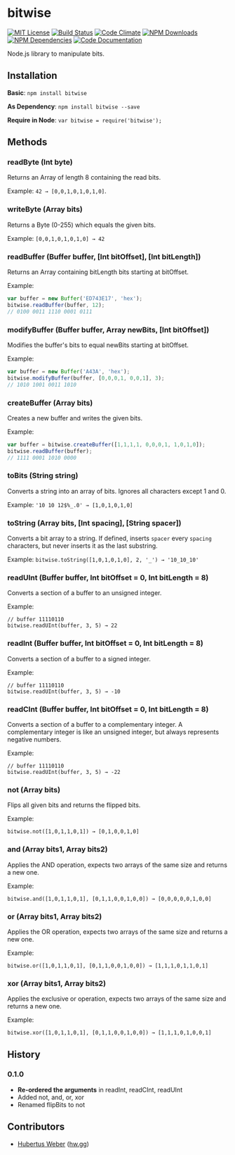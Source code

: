 # bitwise

[![MIT License](https://img.shields.io/badge/license-MIT-blue.svg)](http://opensource.org/licenses/MIT)
[![Build Status](https://api.travis-ci.org/dodekeract/bitwise.svg)](https://travis-ci.org/dodekeract/bitwise/)
[![Code Climate](https://codeclimate.com/github/dodekeract/bitwise/badges/gpa.svg)](https://codeclimate.com/github/dodekeract/bitwise)
[![NPM Downloads](https://img.shields.io/npm/dm/bitwise.svg)](https://npmjs.com/package/bitwise)
[![NPM Dependencies](https://david-dm.org/dodekeract/bitwise.png)](https://npmjs.com/package/bitwise)
[![Code Documentation](https://inch-ci.org/github/dodekeract/bitwise.svg)](https://inch-ci.org/github/dodekeract/bitwise)

Node.js library to manipulate bits.

## Installation
**Basic**: ````npm install bitwise````

**As Dependency**: ````npm install bitwise --save````

**Require in Node**: ````var bitwise = require('bitwise');````

## Methods
### readByte (Int byte)
Returns an Array of length 8 containing the read bits.

Example: ````42 → [0,0,1,0,1,0,1,0]````.

### writeByte (Array bits)
Returns a Byte (0-255) which equals the given bits.

Example: ````[0,0,1,0,1,0,1,0] → 42````

### readBuffer (Buffer buffer, [Int bitOffset], [Int bitLength])
Returns an Array containing bitLength bits starting at bitOffset.

Example:
````javascript
var buffer = new Buffer('ED743E17', 'hex');
bitwise.readBuffer(buffer, 12);
// 0100 0011 1110 0001 0111
````

### modifyBuffer (Buffer buffer, Array newBits, [Int bitOffset])
Modifies the buffer's bits to equal newBits starting at bitOffset.

Example:
````javascript
var buffer = new Buffer('A43A', 'hex');
bitwise.modifyBuffer(buffer, [0,0,0,1, 0,0,1], 3);
// 1010 1001 0011 1010
````

### createBuffer (Array bits)
Creates a new buffer and writes the given bits.

Example:
````javascript
var buffer = bitwise.createBuffer([1,1,1,1, 0,0,0,1, 1,0,1,0]);
bitwise.readBuffer(buffer);
// 1111 0001 1010 0000
````

### toBits (String string)
Converts a string into an array of bits. Ignores all characters except 1 and 0.

Example: ````'10 10 12$%_.0' → [1,0,1,0,1,0]````

### toString (Array bits, [Int spacing], [String spacer])
Converts a bit array to a string. If defined, inserts ````spacer```` every ````spacing```` characters, but never inserts it as the last substring.

Example: ````bitwise.toString([1,0,1,0,1,0], 2, '_') → '10_10_10'````

### readUInt (Buffer buffer, Int bitOffset = 0, Int bitLength = 8)

Converts a section of a buffer to an unsigned integer.

Example:
````
// buffer 11110110
bitwise.readUInt(buffer, 3, 5) → 22
````

### readInt (Buffer buffer, Int bitOffset = 0, Int bitLength = 8)

Converts a section of a buffer to a signed integer.

Example:
````
// buffer 11110110
bitwise.readUInt(buffer, 3, 5) → -10
````

### readCInt (Buffer buffer, Int bitOffset = 0, Int bitLength = 8)

Converts a section of a buffer to a complementary integer.
A complementary integer is like an unsigned integer, but always represents negative numbers.

Example:
````
// buffer 11110110
bitwise.readUInt(buffer, 3, 5) → -22
````

### not (Array bits)

Flips all given bits and returns the flipped bits.

Example:
````
bitwise.not([1,0,1,1,0,1]) → [0,1,0,0,1,0]
````

### and (Array bits1, Array bits2)

Applies the AND operation, expects two arrays of the same size and returns a new one.

Example:
````
bitwise.and([1,0,1,1,0,1], [0,1,1,0,0,1,0,0]) → [0,0,0,0,0,1,0,0]
````

### or (Array bits1, Array bits2)

Applies the OR operation, expects two arrays of the same size and returns a new one.

Example:
````
bitwise.or([1,0,1,1,0,1], [0,1,1,0,0,1,0,0]) → [1,1,1,0,1,1,0,1]
````

### xor (Array bits1, Array bits2)

Applies the exclusive or operation, expects two arrays of the same size and returns a new one.

Example:
````
bitwise.xor([1,0,1,1,0,1], [0,1,1,0,0,1,0,0]) → [1,1,1,0,1,0,0,1]
````

## History
### 0.1.0
- **Re-ordered the arguments** in readInt, readCInt, readUInt
- Added not, and, or, xor
- Renamed flipBits to not

## Contributors
- [Hubertus Weber](https://github.com/HubertusWeber) ([hw.gg](https://hw.gg))
